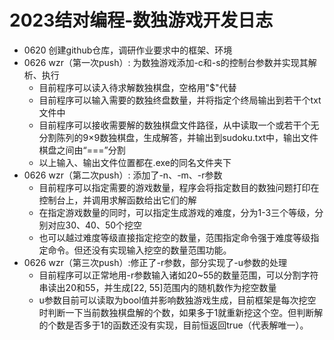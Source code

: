 # 2023结对编程-数独游戏开发日志
- 0620 创建github仓库，调研作业要求中的框架、环境
- 0626 wzr（第一次push）: 为数独游戏添加-c和-s的控制台参数并实现其解析、执行
    - 目前程序可以读入待求解数独棋盘，空格用"$"代替
    - 目前程序可以输入需要的数独终盘数量，并将指定个终局输出到若干个txt文件中
    - 目前程序可以接收需要解的数独棋盘文件路径，从中读取一个或若干个无分割陈列的9×9数独棋盘，生成解答，并输出到sudoku.txt中，输出文件棋盘之间由“===”分割
    - 以上输入、输出文件位置都在.exe的同名文件夹下
- 0626 wzr（第二次push）: 添加了-n、-m、-r参数
    - 目前程序可以指定需要的游戏数量，程序会将指定数目的数独问题打印在控制台上，并调用求解函数给出它们的解
    - 在指定游戏数量的同时，可以指定生成游戏的难度，分为1-3三个等级，分别对应30、40、50个挖空
    - 也可以越过难度等级直接指定挖空的数量，范围指定命令强于难度等级指定命令。但还没有实现输入挖空的数量范围功能。
- 0626 wzr（第三次push）:修正了-r参数，部分实现了-u参数的处理
    - 目前程序可以正常地用-r参数输入诸如20~55的数量范围，可以分割字符串读出20和55，并生成[22, 55]范围内的随机数作为挖空数量
    - u参数目前可以读取为bool值并影响数独游戏生成，目前框架是每次挖空时判断一下当前数独棋盘解的个数，如果多于1就重新挖这个空。但判断解的个数是否多于1的函数还没有实现，目前恒返回true（代表解唯一）。